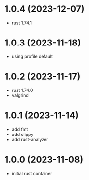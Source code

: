# 1.0.4 (2023-12-07)

* rust 1.74.1

# 1.0.3 (2023-11-18)

* using profile default

# 1.0.2 (2023-11-17)

* rust 1.74.0
* valgrind

# 1.0.1 (2023-11-14)

* add fmt
* add clippy
* add rust-analyzer

# 1.0.0 (2023-11-08)

* initial rust container
